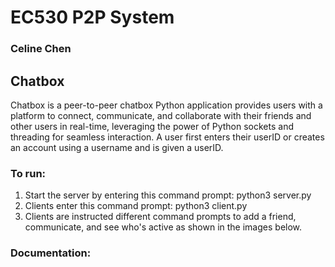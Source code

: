 # EC530 P2P System
### Celine Chen

## Chatbox

Chatbox is a peer-to-peer chatbox Python application provides users with a platform to connect, communicate, and collaborate with their friends and other users in real-time, leveraging the power of Python sockets and threading for seamless interaction. A user first enters their userID or creates an account using a username and is given a userID. 

### To run:
1. Start the server by entering this command prompt: python3 server.py
2. Clients enter this command prompt: python3 client.py
3. Clients are instructed different command prompts to add a friend, communicate, and see who's active as shown in the images below.

### Documentation:
